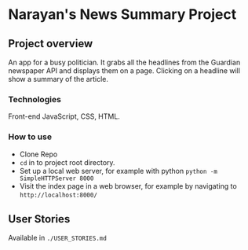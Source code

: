 # Narayan's News Summary Project

## Project overview

An app for a busy politician.
It grabs all the headlines from the Guardian newspaper API and displays them on a page.
Clicking on a headline will show a summary of the article.

### Technologies

Front-end JavaScript, CSS, HTML.

### How to use

* Clone Repo
* `cd` in to project root directory.
* Set up a local web server, for example with python `python -m SimpleHTTPServer 8000`
* Visit the index page in a web browser, for example by navigating to `http://localhost:8000/`

## User Stories

Available in `./USER_STORIES.md`
